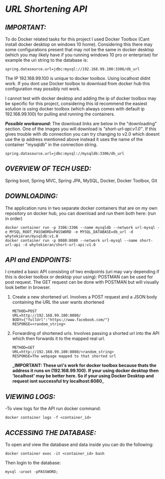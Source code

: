 # **_URL Shortening API_**

## **_IMPORTANT:_**
To do Docker related tasks for this project I used Docker Toolbox (Cant install docker desktop on windows 10 home). Considering this there may some configurations
present that may not be the same in docker desktop (which you may likely have if you running windows 10 pro or enterprise) for example the uri string to the database is:

```
spring.datasource.url=jdbc:mysql://192.168.99.100:3306/db_url
```

The IP 192.168.99.100 is unique to docker toolbox. Using localhost didnt work. If you dont use Docker toolbox to download from docker hub this configuration
may possibly not work. 
	
I cannot test with docker desktop and adding the ip of docker toolbox may be specific for this project, considering this id recommend the easiest solution is using docker
toolbox (which always comes with default ip 192.168.99.100) for pulling and running the containers.	
	
**_Possible workaround:_**
The download links are below in the "downloading" section. One of the images you will download is _"short-url-api:v1.0"_. If this gives trouble with db connection you can 	 try changing to v2.0 which doesnt use the ip address mentioned above instead it uses the name of the container "mysqldb" in the connection string. 

```
spring.datasource.url=jdbc:mysql://mysqldb:3306/db_url
```

## **_OVERVIEW OF TECH USED:_**
Spring boot, Spring MVC, Spring JPA, MySQL, Docker, Docker Toolbox, Git

## **_DOWNLOADING:_**
The application runs in two separate docker containers that are on my own repository on docker hub, you can download and run them both here: (run in order)
	
```
docker container run -p 3306:3306 --name mysqldb --network url-mysql -e MYSQL_ROOT_PASSWORD=PASSWORD -e MYSQL_DATABASE=db_url -d whytekieran/mysqldb:v1.0
docker container run -p 8080:8080 --network url-mysql --name short-url-api -d whytekieran/short-url-api:v1.0
```
	
## **_API and ENDPOINTS:_**
I created a basic API consisting of two endpoints (uri may vary depending if this is docker toolbox or desktop your using):
POSTMAN can be used for post request. The GET request can be done with POSTMAN but will visually look better in browser.

1. Create a new shortened url. Involves a POST request and a JSON body containing the URL the user wants shortened
	
	```
	METHOD=POST
	URL=http://192.168.99.100:8080/
	BODY={"fullUrl":"https://www.facebook.com/"}
	RESPONSE=<random_string>
	```
	
2. Forwarding of shortened urls. Involves passing a shorted url into the API which then forwards it to the mapped real url.

	```
	METHOD=GET
	URL=http://192.168.99.100:8080/<random_string>
	RESPONSE=The webpage mapped to that shorted url
	```
	
	**_IMPORTANT: These uri's work for docker toolbox because thats the address it runs on (192.168.99.100). If your using docker desktop then 'localhost' may be better here. So if your using Docker Desktop and request isnt successful try localhost:8080**_

## **_VIEWING LOGS:_**
-To view logs for the API run docker command: 

```
docker container logs -f <container_id>
```

## **_ACCESSING THE DATABASE:_**
To open and view the database and data inside you can do the following: 

```
docker container exec -it <container_id> bash
```

Then login to the database:

```
mysql -uroot -pPASSWORD;
```

